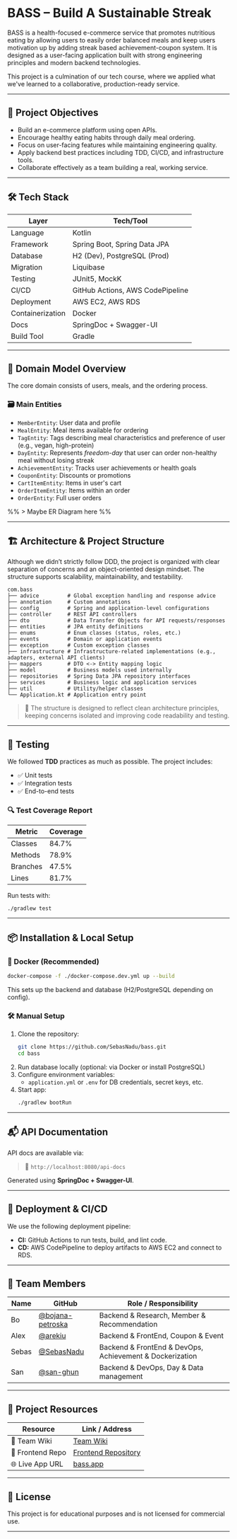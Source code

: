 # BASS – Build A Sustainable Streak

BASS is a health-focused e-commerce service that promotes nutritious eating by allowing users to easily order balanced meals and keep users motivation up by adding streak based achievement-coupon system. It is designed as a user-facing application built with strong engineering principles and modern backend technologies.

This project is a culmination of our tech course, where we applied what we've learned to a collaborative, production-ready service.

---

## 🚀 Project Objectives

- Build an e-commerce platform using open APIs.
- Encourage healthy eating habits through daily meal ordering.
- Focus on user-facing features while maintaining engineering quality.
- Apply backend best practices including TDD, CI/CD, and infrastructure tools.
- Collaborate effectively as a team building a real, working service.

---

## 🛠️ Tech Stack

| Layer            | Tech/Tool                        |
| ---------------- | -------------------------------- |
| Language         | Kotlin                           |
| Framework        | Spring Boot, Spring Data JPA     |
| Database         | H2 (Dev), PostgreSQL (Prod)      |
| Migration        | Liquibase                        |
| Testing          | JUnit5, MockK                    |
| CI/CD            | GitHub Actions, AWS CodePipeline |
| Deployment       | AWS EC2, AWS RDS                 |
| Containerization | Docker                           |
| Docs             | SpringDoc + Swagger-UI           |
| Build Tool       | Gradle                           |

---

## 🧠 Domain Model Overview

The core domain consists of users, meals, and the ordering process.

### 🗃️ Main Entities

- `MemberEntity`: User data and profile
- `MealEntity`: Meal items available for ordering
- `TagEntity`: Tags describing meal characteristics and preference of user (e.g., vegan, high-protein)
- `DayEntity`: Represents *freedom-day* that user can order non-healthy meal without losing streak
- `AchievementEntity`: Tracks user achievements or health goals
- `CouponEntity`: Discounts or promotions
- `CartItemEntity`: Items in user's cart
- `OrderItemEntity`: Items within an order
- `OrderEntity`: Full user orders

%% > Maybe ER Diagram here %%

---

## 🏗️ Architecture & Project Structure

Although we didn’t strictly follow DDD, the project is organized with clear separation of concerns and an object-oriented design mindset. The structure supports scalability, maintainability, and testability.

```
com.bass
├── advice         # Global exception handling and response advice
├── annotation     # Custom annotations
├── config         # Spring and application-level configurations
├── controller     # REST API controllers
├── dto            # Data Transfer Objects for API requests/responses
├── entities       # JPA entity definitions
├── enums          # Enum classes (status, roles, etc.)
├── events         # Domain or application events
├── exception      # Custom exception classes
├── infrastructure # Infrastructure-related implementations (e.g., adapters, external API clients)
├── mappers        # DTO <-> Entity mapping logic
├── model          # Business models used internally
├── repositories   # Spring Data JPA repository interfaces
├── services       # Business logic and application services
├── util           # Utility/helper classes
└── Application.kt # Application entry point
```

> 🧩 The structure is designed to reflect clean architecture principles, keeping concerns isolated and improving code readability and testing.

---

## 🧪 Testing

We followed **TDD** practices as much as possible. The project includes:

- ✅ Unit tests
- ✅ Integration tests
- ✅ End-to-end tests

### 🔍 Test Coverage Report

| Metric      | Coverage |
|-------------|----------|
| Classes     | 84.7%    |
| Methods     | 78.9%    |
| Branches    | 47.5%    |
| Lines       | 81.7%    |

Run tests with:

```bash
./gradlew test
````

---

## 📦 Installation & Local Setup

### 🐳 Docker (Recommended)

```bash
docker-compose -f ./docker-compose.dev.yml up --build
```

This sets up the backend and database (H2/PostgreSQL depending on config).

### 🛠 Manual Setup

1. Clone the repository:
    ```bash
    git clone https://github.com/SebasNadu/bass.git
    cd bass
    ```
2. Run database locally (optional: via Docker or install PostgreSQL)
3. Configure environment variables:
    - `application.yml` or `.env` for DB credentials, secret keys, etc.
4. Start app:
    ```bash
    ./gradlew bootRun
    ```

---

## 📬 API Documentation

API docs are available via:

> 🔗 `http://localhost:8080/api-docs`

Generated using **SpringDoc + Swagger-UI**.

---

## 🚀 Deployment & CI/CD

We use the following deployment pipeline:

- **CI:** GitHub Actions to run tests, build, and lint code.
- **CD:** AWS CodePipeline to deploy artifacts to AWS EC2 and connect to RDS.

---

## 👥 Team Members

| Name  | GitHub                                                 | Role / Responsibility                                    |
| ----- | ------------------------------------------------------ | -------------------------------------------------------- |
| Bo    | [@bojana-petroska](https://github.com/bojana-petroska) | Backend & Research, Member & Recommendation              |
| Alex  | [@arekiu](https://github.com/arekiu)                   | Backend & FrontEnd, Coupon & Event                       |
| Sebas | [@SebasNadu](https://github.com/SebasNadu)             | Backend & FrontEnd & DevOps, Achievement & Dockerization |
| San   | [@san-ghun](https://github.com/san-ghun)               | Backend & DevOps, Day & Data management                  |

---
## 🔗 Project Resources

| Resource         | Link / Address                                                                        |
| ---------------- | ------------------------------------------------------------------------------------- |
| 🧾 Team Wiki     | [Team Wiki](https://github.com/SebasNadu/bass/wiki)                                   |
| 🎨 Frontend Repo | [Frontend Repository](https://github.com/SebasNadu/bass-frontend)                     |
| 🌐 Live App URL  | [bass.app](https://bass-dev-alb-1133887665.ap-northeast-2.elb.amazonaws.com/api-docs) |

---

## 🪪 License

This project is for educational purposes and is not licensed for commercial use.

---
